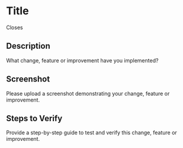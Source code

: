 # Title

Closes <!-- GitHub issue number, e.g., #1234 -->

## Description

What change, feature or improvement have you implemented?

## Screenshot

Please upload a screenshot demonstrating your change, feature or improvement.

## Steps to Verify

Provide a step-by-step guide to test and verify this change, feature or
improvement.
